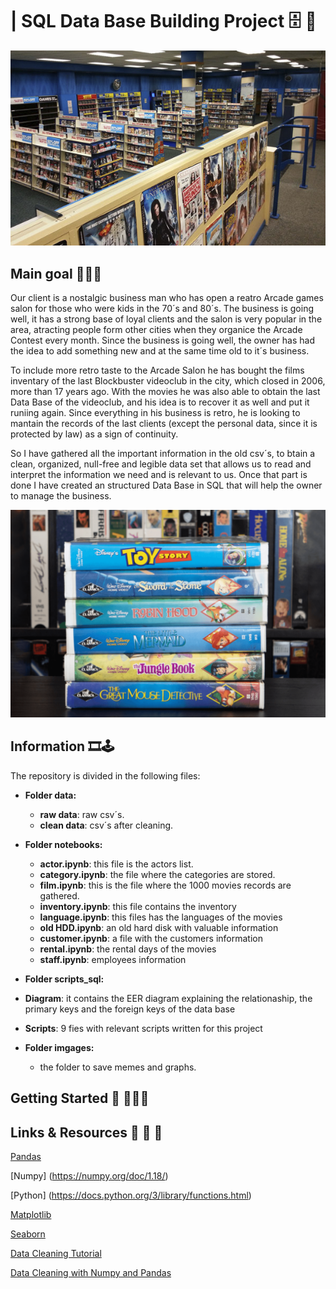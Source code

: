 
#  | SQL Data Base Building Project 🗄 🚀

![](https://github.com/abelnperez/sql_data_base_building-/blob/main/images/ARTvideoclub.jpg)

## Main goal  📼📼📼

Our client is a nostalgic business man who has open a reatro Arcade games salon for those who were kids in the 70´s and 80´s. The business is going well, it has a strong base of loyal clients and the salon is very popular in the area, atracting people form other cities when they organice the Arcade Contest every month. Since the business is going well, the owner has had the idea to add something new and at the same time old to it´s business. 

To include more retro taste to the Arcade Salon he has bought the films inventary of the last Blockbuster videoclub in the city, which closed in 2006, more than 17 years ago. With the movies he was also able to obtain the last Data Base of the videoclub, and his idea is to recover it as well and put it runiing again. Since everything in his business is retro, he is looking to mantain the records of the last clients (except the personal data, since it is protected by law) as a sign of continuity. 

So I have gathered all the important information in the old csv´s, to btain a clean, organized, null-free and legible data set that allows us to read and interpret the information we need and is relevant to us. Once that part is done I have created an structured Data Base in SQL that will help the owner to manage the business. 


![](https://github.com/abelnperez/sql_data_base_building-/blob/main/images/movies.PNG)

## Information  🎞🕹

The repository is divided in the following files:

- **Folder data:**

   - **raw data**: raw csv´s.
   - **clean data**: csv´s after cleaning.

- **Folder notebooks:**

   - **actor.ipynb**: this file is the actors list.
   - **category.ipynb**: the file where the categories are stored.
   - **film.ipynb**: this is the file where the 1000 movies records are gathered. 
   - **inventory.ipynb**: this file contains the inventory 
   - **language.ipynb**: this files has the languages of the movies
   - **old HDD.ipynb**: an old hard disk with valuable information 
   - **customer.ipynb**: a file with the customers information
   - **rental.ipynb**: the rental days of the movies
   - **staff.ipynb**: employees information 


- **Folder scripts_sql:**

- **Diagram**: it contains the EER diagram explaining the relationaship, the primary keys and the foreign keys of the data base 
- **Scripts**: 9 fies with relevant scripts written for this project 

- **Folder imgages:**
   - the folder to save memes and graphs.
   
## Getting Started 📂 🚀🚀🚀


## Links & Resources 📂 📂 📂 

[Pandas](https://pandas.pydata.org/docs/)

[Numpy] (https://numpy.org/doc/1.18/)

[Python] (https://docs.python.org/3/library/functions.html)

[Matplotlib](https://matplotlib.org/)

[Seaborn](https://seaborn.pydata.org/)

[Data Cleaning Tutorial](https://www.tutorialspoint.com/python/python_data_cleansing.html)

[Data Cleaning with Numpy and Pandas](https://realpython.com/python-data-cleaning-numpy-pandas/#python-data-cleaning-recap-and-resources)


